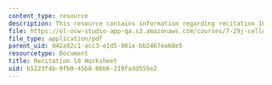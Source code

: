 ```yaml
---
content_type: resource
description: This resource contains information regarding recitation 10 worksheet
file: https://ol-ocw-studio-app-qa.s3.amazonaws.com/courses/7-29j-cellular-neurobiology-spring-2012/b5223f4b9fb045b806b6219fadd555e2_MIT7_29JS12_Recitation10.pdf
file_type: application/pdf
parent_uid: d42a92c1-acc3-e1d5-981e-bb2467ea68e5
resourcetype: Document
title: Recitation 10 Worksheet
uid: b5223f4b-9fb0-45b8-06b6-219fadd555e2
---
```

